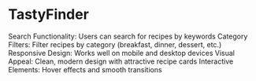# TastyFinder
Search Functionality: Users can search for recipes by keywords  Category Filters: Filter recipes by category (breakfast, dinner, dessert, etc.)  Responsive Design: Works well on mobile and desktop devices  Visual Appeal: Clean, modern design with attractive recipe cards  Interactive Elements: Hover effects and smooth transitions
